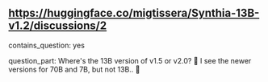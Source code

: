 ## https://huggingface.co/migtissera/Synthia-13B-v1.2/discussions/2

contains_question: yes

question_part: Where's the 13B version of v1.5 or v2.0? 🤔
I see the newer versions for 70B and 7B, but not 13B.. 🥺